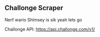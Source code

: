## Challonge Scraper ##
Nerf wario
Shlmsey is sik yeah lets go

Challonge API: https://api.challonge.com/v1/
